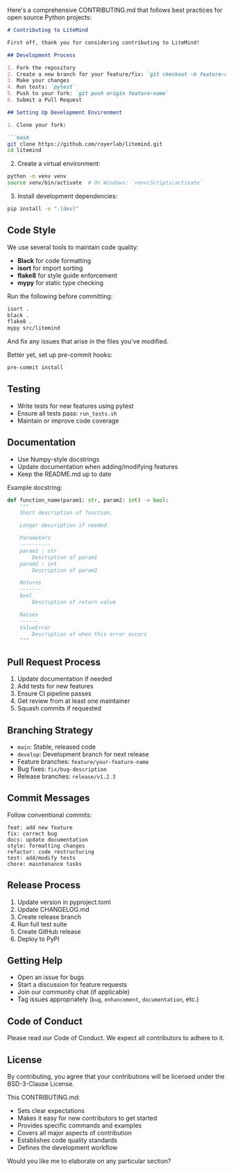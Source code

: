 Here's a comprehensive CONTRIBUTING.md that follows best practices for open source Python projects:

```markdown
# Contributing to LiteMind

First off, thank you for considering contributing to LiteMind!

## Development Process

1. Fork the repository
2. Create a new branch for your feature/fix: `git checkout -b feature-name`
3. Make your changes
4. Run tests: `pytest`
5. Push to your fork: `git push origin feature-name`
6. Submit a Pull Request

## Setting Up Development Environment

1. Clone your fork:

```bash
git clone https://github.com/royerlab/litemind.git
cd litemind
```

2. Create a virtual environment:

```bash
python -m venv venv
source venv/bin/activate  # On Windows: `venv\Scripts\activate`
```

3. Install development dependencies:

```bash
pip install -e ".[dev]"
```

## Code Style

We use several tools to maintain code quality:

- **Black** for code formatting
- **isort** for import sorting
- **flake8** for style guide enforcement
- **mypy** for static type checking

Run the following before committing:

```bash
isort .
black .
flake8 .
mypy src/litemind
```

And fix any issues that arise in the files you've modified.

Better yet, set up pre-commit hooks:

```bash
pre-commit install
```

## Testing

- Write tests for new features using pytest
- Ensure all tests pass: `run_tests.sh`
- Maintain or improve code coverage

## Documentation

- Use Numpy-style docstrings
- Update documentation when adding/modifying features
- Keep the README.md up to date

Example docstring:

```python
def function_name(param1: str, param2: int) -> bool:
    """
    Short description of function.

    Longer description if needed.

    Parameters
    ----------
    param1 : str
        Description of param1
    param2 : int
        Description of param2

    Returns
    -------
    bool
        Description of return value

    Raises
    ------
    ValueError
        Description of when this error occurs
    """
```

## Pull Request Process

1. Update documentation if needed
3. Add tests for new features
4. Ensure CI pipeline passes
5. Get review from at least one maintainer
6. Squash commits if requested

## Branching Strategy

- `main`: Stable, released code
- `develop`: Development branch for next release
- Feature branches: `feature/your-feature-name`
- Bug fixes: `fix/bug-description`
- Release branches: `release/v1.2.3`

## Commit Messages

Follow conventional commits:

```
feat: add new feature
fix: correct bug
docs: update documentation
style: formatting changes
refactor: code restructuring
test: add/modify tests
chore: maintenance tasks
```

## Release Process

1. Update version in pyproject.toml
2. Update CHANGELOG.md
3. Create release branch
4. Run full test suite
5. Create GitHub release
6. Deploy to PyPI

## Getting Help

- Open an issue for bugs
- Start a discussion for feature requests
- Join our community chat (if applicable)
- Tag issues appropriately (`bug`, `enhancement`, `documentation`, etc.)

## Code of Conduct

Please read our Code of Conduct. We expect all contributors to adhere to it.

## License

By contributing, you agree that your contributions will be licensed under the BSD-3-Clause License.

This CONTRIBUTING.md:

- Sets clear expectations
- Makes it easy for new contributors to get started
- Provides specific commands and examples
- Covers all major aspects of contribution
- Establishes code quality standards
- Defines the development workflow

Would you like me to elaborate on any particular section?